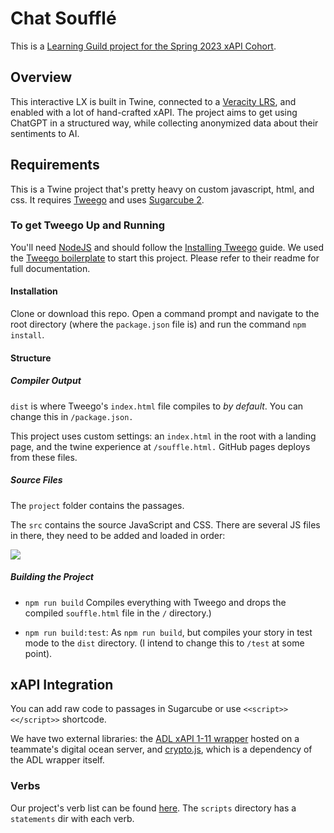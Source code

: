 # Chat Soufflé

This is a [Learning Guild project for the Spring 2023 xAPI Cohort](https://xapicohort.com/?utm_campaign=xapi-s23).

## Overview

This interactive LX is built in Twine, connected to a [Veracity LRS](https://lrs.io), and enabled with a lot of hand-crafted xAPI. The project aims to get using ChatGPT in a structured way, while collecting anonymized data about their sentiments to AI.

## Requirements

This is a Twine project that's pretty heavy on custom javascript, html, and css. It requires [Tweego](https://github.com/tmedwards/tweego) and uses [Sugarcube 2](https://www.motoslave.net/sugarcube/2/docs/). 

### To get Tweego Up and Running

You'll need [NodeJS](docs/installing-node.md) and should follow the [Installing Tweego](docs/installing-tweego.md) guide. We used the [Tweego boilerplate](https://github.com/ChapelR/tweego-setup) to start this project. Please refer to their readme for full documentation. 

#### Installation

Clone or download this repo.  Open a command prompt and navigate to the root directory (where the `package.json` file is) and run the command `npm install`. 

#### Structure

##### Compiler Output

`dist` is where Tweego's `index.html` file compiles to *by default*. You can change this in `/package.json.` 

This project uses custom settings: an `index.html` in the root with a landing page, and the twine experience at `/souffle.html.` GitHub pages deploys from these files.

##### Source Files

The `project` folder contains the passages. 

The `src` contains the source JavaScript and CSS. There are several JS files in there, they need to be added and loaded in order:

![](https://i.imgur.com/2DCMXdF.png)

##### Building the Project

* `npm run build` Compiles everything with Tweego and drops the compiled `souffle.html` file in the `/` directory.)

* `npm run build:test`: As `npm run build`, but compiles your story in test mode to the `dist` directory. (I intend to change this to `/test` at some point).

## xAPI Integration

You can add raw code to passages in Sugarcube or use `<<script>><</script>>` shortcode. 

We have two external libraries: the [ADL xAPI 1-11 wrapper](https://github.com/adlnet/xAPIWrapper) hosted on a teammate's digital ocean server, and [crypto.js](https://github.com/brix/crypto-js), which is a dependency of the ADL wrapper itself. 

### Verbs

Our project's verb list can be found [here](https://docs.google.com/spreadsheets/d/1qf47gYZWVAjUKNVpsd0DShU309cwUStDkfxgojpdWrY/edit?usp=sharing). The `scripts` directory has a `statements` dir with each verb.  

